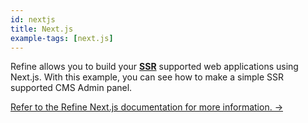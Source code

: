 ```yaml
---
id: nextjs
title: Next.js
example-tags: [next.js]
---
```


Refine allows you to build your [**SSR**](https://nextjs.org/docs/basic-features/pages#server-side-rendering) supported web applications using Next.js. With this example, you can see how to make a simple SSR supported CMS Admin panel.

[Refer to the Refine Next.js documentation for more information. →](/docs/packages/list-of-packages)

<CodeSandboxExample path="with-nextjs" />
